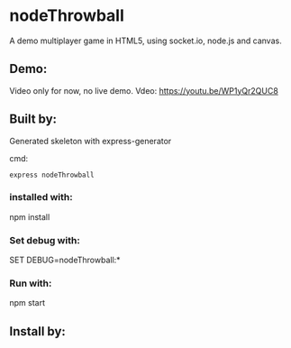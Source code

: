 # nodeThrowball
A demo multiplayer game in HTML5, using socket.io, node.js and canvas.

## Demo:
Video only for now, no live demo.
Vdeo: https://youtu.be/WP1yQr2QUC8

## Built by:
Generated skeleton with express-generator

cmd: 
```shell
express nodeThrowball
```

### installed with:
npm install

### Set debug with:
SET DEBUG=nodeThrowball:*

### Run with:
npm start


## Install by:

